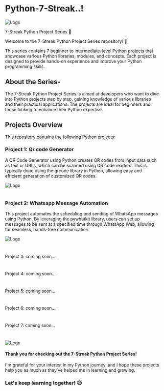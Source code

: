 
# Python-7-Streak..!

![Logo](https://i.postimg.cc/FzyCHwGc/main1.jpg)


7-Streak Python Project Series 🚀

Welcome to the 7-Streak Python Project Series repository! 🎉

This series contains 7 beginner to intermediate-level Python projects that showcase various Python libraries, modules, and concepts. Each project is designed to provide hands-on experience and improve your Python programming skills.

##  About the Series-

The 7-Streak Python Project Series is aimed at developers who want to dive into Python projects step by step, gaining knowledge of various libraries and their practical applications. The projects are ideal for beginners and those looking to enhance their Python expertise.

## Projects Overview
This repository contains the following Python projects:

### Project 1: Qr code Generator 
A QR Code Generator using Python creates QR codes from input data such as text or URLs, which can be scanned using QR code readers. This is typically done using the qrcode library in Python, allowing easy and efficient generation of customized QR codes.


![Logo](https://i.postimg.cc/KvZZtXq1/Screenshot-2024-10-24-143022.png)


#

### Project 2: Whatsapp Message Automation

This project automates the scheduling and sending of WhatsApp messages using Python. By leveraging the pywhatkit library, users can set up messages to be sent at a specified time through WhatsApp Web, allowing for seamless, hands-free communication.


![Logo](https://i.postimg.cc/sgF1r7SW/Whats-App-Image-2024-10-27-at-19-50-26-08977021.jpg)

#
Project 3: coming soon...

#

Project 4: coming soon...

#

Project 5: coming soon...

#

Project 6: coming soon...
#

Project 7: coming soon...

#

#

# 

![Logo](https://getfullyfunded.com/wp-content/uploads/2015/12/thank-you-2-610x407.jpg)

#### Thank you for checking out the 7-Streak Python Project Series!
I'm grateful for your interest in my Python journey, and I hope these projects help you as much as they’ve helped me in learning and growing. 

### Let's keep learning together! 😊
